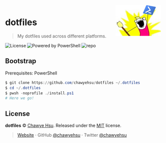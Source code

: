 <img src="docs/logo.jpg" alt="Logo" height="100" align="right" />

# dotfiles

> My dotfiles used across different platforms.

![License][license-badge] ![Powered by PowerShell][powershell-badge] ![repo][repo-badge]

## Bootstrap

Prerequisites: PowerShell

```powershell
$ git clone https://github.com/chawyehsu/dotfiles ~/.dotfiles
$ cd ~/.dotfiles
$ pwsh -noprofile ./install.ps1
# Here we go!
```

## License

**dotfiles** © [Chawye Hsu](https://github.com/chawyehsu). Released under the [MIT](license) license.

> [Website](https://chawyehsu.com) · GitHub [@chawyehsu](https://github.com/chawyehsu) · Twitter [@chawyehsu](https://twitter.com/chawyehsu)

[powershell-badge]: https://img.shields.io/badge/Powered%20by-PowerShell-2673BB.svg?style=flat-square
[license-badge]: https://img.shields.io/github/license/chawyehsu/dotfiles.svg?style=flat-square
[repo-badge]: https://img.shields.io/github/repo-size/chawyehsu/dotfiles.svg?style=flat-square&colorB=328657

